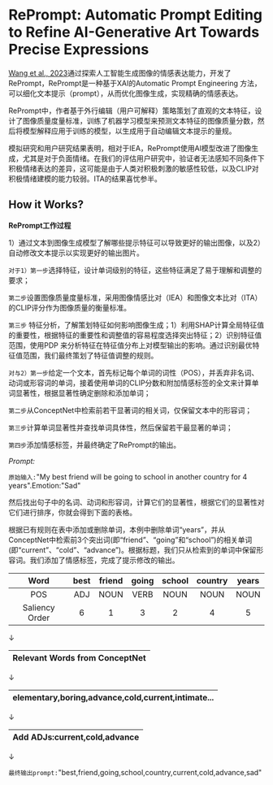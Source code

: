 # RePrompt: Automatic Prompt Editing to Refine AI-Generative Art Towards Precise Expressions

[Wang et al., 2023](https://doi.org/10.1145/3544548.3581402)通过探索人工智能生成图像的情感表达能力，开发了RePrompt，RePrompt是一种基于XAI的Automatic Prompt Engineering 方法，可以细化文本提示（prompt），从而优化图像生成，实现精确的情感表达。

RePrompt中，作者基于外行编辑（用户可解释）策略策划了直观的文本特征，设计了图像质量度量标准，训练了机器学习模型来预测文本特征的图像质量分数，然后将模型解释应用于训练的模型，以生成用于自动编辑文本提示的量规。

模拟研究和用户研究结果表明，相对于IEA，RePrompt使用AI模型改进了图像生成，尤其是对于负面情绪。在我们的评估用户研究中，验证者无法感知不同条件下积极情绪表达的差异，这可能是由于人类对积极刺激的敏感性较低，以及CLIP对积极情绪建模的能力较弱。ITA的结果喜忧参半。

## How it Works?

**RePrompt工作过程**

1）通过文本到图像生成模型了解哪些提示特征可以导致更好的输出图像，以及2）自动修改文本提示以实现更好的输出图片。

`对于1）第一步`选择特征，设计单词级别的特征，这些特征满足了易于理解和调整的要求；

`第二步`设置图像质量度量标准，采用图像情感比对（IEA）和图像文本比对（ITA）的CLIP评分作为图像质量的衡量标准。

`第三步` 特征分析，了解策划特征如何影响图像生成；1）利用SHAP计算全局特征值的重要性，根据特征的重要性和调整值的容易程度选择突出特征；2）识别特征值范围，使用PDP
来分析特征在特征值分布上对模型输出的影响。通过识别最优特征值范围，我们最终策划了特征值调整的规则。

`对与2）第一步`给定一个文本，首先标记每个单词的词性（POS），并丢弃非名词、动词或形容词的单词，接着使用单词的CLIP分数和附加情感标签的全文来计算单词显著性，根据显著性确定删除和添加单词；

`第二步`从ConceptNet中检索前若干显著词的相关词，仅保留文本中的形容词；

`第三步`计算单词显著性并查找单词具体性，然后保留若干最显著的单词；

`第四步`添加情感标签，并最终确定了RePrompt的输出。

*Prompt:*

`原始输入:`"My best friend will be going to school in another country for 4 years".Emotion:"Sad"

然后找出句子中的名词、动词和形容词，计算它们的显著性，根据它们的显著性对它们进行排序，你就会得到下面的表格。

根据已有规则在表中添加或删除单词，本例中删除单词“years”，并从ConceptNet中检索前3个突出词(即“friend”、“going”和“school”)的相关单词(即“current”、“cold”、“advance”)。根据标题，我们只从检索到的单词中保留形容词。我们添加了情感标签，完成了提示修改的输出。

|      Word       | best  | friend  |  going  |  school  |  country  |  years  |
|:---------------:|:-----:|:-------:|:-------:|:--------:|:---------:|:-------:|
|       POS       |  ADJ  |  NOUN   |  VERB   |   NOUN   |   NOUN    |  NOUN   |
| Saliency Order  |   6   |    1    |    3    |    2     |     4     |    5    |

&darr;

|Relevant Words from ConceptNet|
|------------------------------|

&darr;

|elementary,boring,advance,cold,current,intimate...|
|--------------------------------------------------|

&darr;

|Add ADJs:current,cold,advance|
|-----------------------------|

&darr;

`最终输出prompt:`"best,friend,going,school,country,current,cold,advance,sad"
